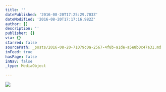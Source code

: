 ```yaml
---
title: ''
datePublished: '2016-08-20T17:25:29.703Z'
dateModified: '2016-08-20T17:17:16.982Z'
author: []
description: ''
publisher: {}
via: {}
starred: false
sourcePath: _posts/2016-08-20-71079c0a-2567-4f8b-a1de-a5e8b0c47a31.md
inFeed: true
hasPage: false
inNav: false
_type: MediaObject

---
```

![](https://the-grid-user-content.s3-us-west-2.amazonaws.com/a55dc671-49b5-4ff9-a58b-19171ea5250f.jpg)
